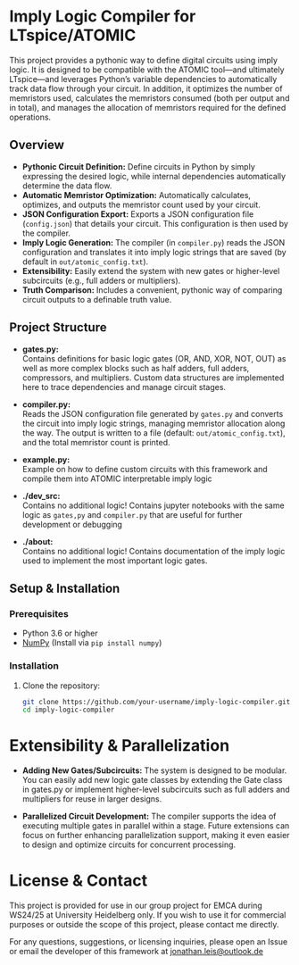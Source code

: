 # Imply Logic Compiler for LTspice/ATOMIC

This project provides a pythonic way to define digital circuits using imply logic. It is designed to be compatible with the ATOMIC tool—and ultimately LTspice—and leverages Python’s variable dependencies to automatically track data flow through your circuit. In addition, it optimizes the number of memristors used, calculates the memristors consumed (both per output and in total), and manages the allocation of memristors required for the defined operations.

## Overview

- **Pythonic Circuit Definition:** Define circuits in Python by simply expressing the desired logic, while internal dependencies automatically determine the data flow.
- **Automatic Memristor Optimization:** Automatically calculates, optimizes, and outputs the memristor count used by your circuit.
- **JSON Configuration Export:** Exports a JSON configuration file (`config.json`) that details your circuit. This configuration is then used by the compiler.
- **Imply Logic Generation:** The compiler (in `compiler.py`) reads the JSON configuration and translates it into imply logic strings that are saved (by default in `out/atomic_config.txt`).
- **Extensibility:** Easily extend the system with new gates or higher-level subcircuits (e.g., full adders or multipliers).
- **Truth Comparison:** Includes a convenient, pythonic way of comparing circuit outputs to a definable truth value.

## Project Structure

- **gates.py:**  
  Contains definitions for basic logic gates (OR, AND, XOR, NOT, OUT) as well as more complex blocks such as half adders, full adders, compressors, and multipliers. Custom data structures are implemented here to trace dependencies and manage circuit stages.

- **compiler.py:**  
  Reads the JSON configuration file generated by `gates.py` and converts the circuit into imply logic strings, managing memristor allocation along the way. The output is written to a file (default: `out/atomic_config.txt`), and the total memristor count is printed.

- **example.py:**  
  Example on how to define custom circuits with this framework and compile them into ATOMIC interpretable imply logic

- **./dev_src:**  
  Contains no additional logic! Contains jupyter notebooks with the same logic as `gates,py` and `compiler.py` that are useful for further development or debugging

- **./about:**  
  Contains no additional logic! Contains documentation of the imply logic used to implement the most important logic gates.

## Setup & Installation

### Prerequisites

- Python 3.6 or higher
- [NumPy](https://numpy.org/) (Install via `pip install numpy`)

### Installation

1. Clone the repository:
   ```bash
   git clone https://github.com/your-username/imply-logic-compiler.git
   cd imply-logic-compiler

# Extensibility & Parallelization

- **Adding New Gates/Subcircuits:**
    The system is designed to be modular. You can easily add new logic gate classes by extending the Gate class in gates.py or implement higher-level subcircuits such as full adders and multipliers for reuse in larger designs.

- **Parallelized Circuit Development:**
    The compiler supports the idea of executing multiple gates in parallel within a stage. Future extensions can focus on further enhancing parallelization support, making it even easier to design and optimize circuits for concurrent processing.

# License & Contact
This project is provided for use in our group project for EMCA during WS24/25 at University Heidelberg only. If you wish to use it for commercial purposes or outside the scope of this project, please contact me directly.

For any questions, suggestions, or licensing inquiries, please open an Issue or email the developer of this framework at jonathan.leis@outlook.de